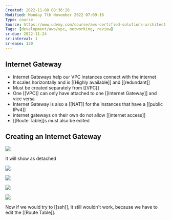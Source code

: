 ```yaml
---
Created: 2022-11-08 08:36:20
Modified: Monday 7th November 2022 07:09:16
Type: course
Source: https://www.udemy.com/course/aws-certified-solutions-architect-associate-saa-c01/?xref=E0Aed11STH4LPUQvCz0GJFABTmM=
Tags: [development/aws/vpc, networking, review]
sr-due: 2022-11-24
sr-interval: 1
sr-ease: 130
---
```


## Internet Gateway

- Internet Gateways help our VPC instances connect with the internet
- It scales horizontally and is [[Highly available]] and [[redundant]]
- Must be created separately from [[VPC]]
- One [[VPC]] can only have attached to one [[Internet Gateway]] and vice versa
- Internet Gateway is also a [[NAT]] for the instances that have a [[public IPv4]]
- internet gateways on their own do not allow [[internet access]]
- [[Route Table]]s must also be edited

## Creating an Internet Gateway

![](2020-01-01-16-29-41.png)

It will show as detached

![](2020-01-01-16-30-12.png)

![](2020-01-01-16-30-24.png)

![](2020-01-01-16-30-43.png)

![](2020-01-01-16-31-08.png)

Now if we would try to [[ssh]], it still wouldn't work, because we have to edit the [[Route Table]].